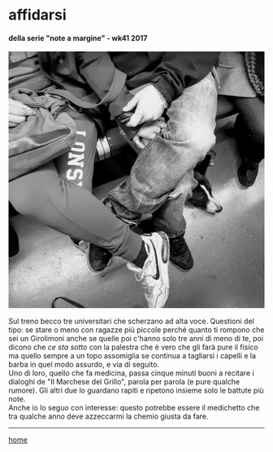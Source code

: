 # affidarsi  

#### della serie "note a margine" - wk41 2017  

![](/interarete132.png "Metro B ")  

Sul treno becco tre universitari che scherzano ad alta voce. Questioni del tipo: se stare o meno con ragazze più piccole perché quanto ti rompono che sei un Girolimoni anche se quelle poi c'hanno solo tre anni di meno di te, poi dicono che *ce sta sotto* con la palestra che è vero che gli farà pure il fisico ma quello sempre a un topo assomiglia se continua a tagliarsi i capelli e la barba in quel modo assurdo, e via di seguito.  
Uno di loro, quello che fa medicina, passa cinque minuti buoni a recitare i dialoghi de "Il Marchese del Grillo", parola per parola (e pure qualche rumore). Gli altri due lo guardano rapiti e ripetono insieme solo le battute più note.  
Anche io lo seguo con interesse: questo potrebbe essere il medichetto che tra qualche anno deve azzeccarmi la chemio giusta da fare.    
   
---
[home](/interarete.md) 

